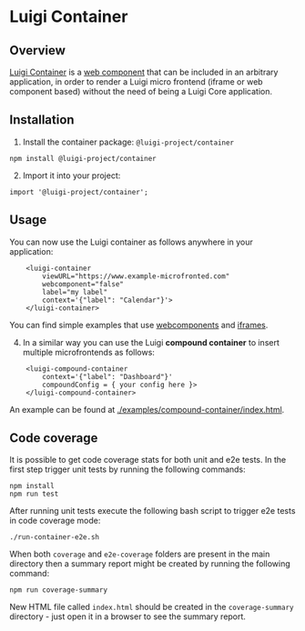 
# Luigi Container

## Overview
[Luigi Container](https://docs.luigi-project.io/docs/luigi-container) is a [web component](https://developer.mozilla.org/en-US/docs/Web/Web_Components) that can be included in an arbitrary application, in order to render a Luigi micro frontend (iframe or web component based) without the need of being a Luigi Core application.

## Installation
1. Install the container package: `@luigi-project/container`

```
npm install @luigi-project/container
```

2. Import it into your project:

```
import '@luigi-project/container';
```

## Usage
You can now use the Luigi container as follows anywhere in your application:

```
    <luigi-container
        viewURL="https://www.example-microfronted.com"
        webcomponent="false"
        label="my label"
        context='{"label": "Calendar"}'>
    </luigi-container>
```
You can find simple examples that use [webcomponents](https://github.com/luigi-project/luigi/tree/main/container/examples/container-wc) and [iframes](https://github.com/luigi-project/luigi/tree/main/container/examples/container-iframe).

4. In a similar way you can use the Luigi **compound container** to insert multiple microfrontends as follows:

```
    <luigi-compound-container
        context='{"label": "Dashboard"}'
        compoundConfig = { your config here }>
    </luigi-compound-container>
```
An example can be found at [./examples/compound-container/index.html](https://github.com/luigi-project/luigi/tree/main/container/examples/compound-container).

## Code coverage
It is possible to get code coverage stats for both unit and e2e tests. In the first step trigger unit tests by running the following commands:

```
npm install
npm run test
```

After running unit tests execute the following bash script to trigger e2e tests in code coverage mode:

```
./run-container-e2e.sh
```

When both `coverage` and `e2e-coverage` folders are present in the main directory then a summary report might be created by running the following command:

```
npm run coverage-summary
```

New HTML file called `index.html` should be created in the `coverage-summary` directory - just open it in a browser to see the summary report.
